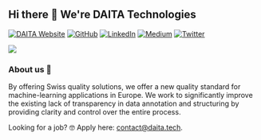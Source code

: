 ## Hi there 👋 We're DAITA Technologies

<p> 
    <a href="https://daita.tech" target="_blank"><img alt="DAITA Website"
        src="https://img.shields.io/badge/website-2F3C51?style=for-the-badge&logo=Website&logoColor=white"/></a>
    <a href="https://github.com/daita-technologies" target="_blank"><img alt="GitHub"
        src="https://img.shields.io/badge/GitHub-100000?style=for-the-badge&logo=github&logoColor=white"/></a>
    <a href="https://www.linkedin.com/company/daita-technologies" target="_blank"><img alt="LinkedIn"
        src="https://img.shields.io/badge/linkedin-%230077B5.svg?&style=for-the-badge&logo=linkedin&logoColor=white"/></a>
    <a href="https://medium.com/daita-technologies" target="_blank"><img alt="Medium"
        src="https://img.shields.io/badge/medium-%2312100E.svg?&style=for-the-badge&logo=medium&logoColor=white"/></a>
    <a href="https://twitter.com/DAITA_Tech" target="_blank"><img alt="Twitter"
        src="https://img.shields.io/badge/Twitter-1DA1F2?style=for-the-badge&logo=twitter&logoColor=white"/></a>
</p>
<img src="https://user-images.githubusercontent.com/25297591/166099329-a50b8634-bb2d-46ef-9472-7f11b4d2c2fd.png"/>

### About us 💯

By offering Swiss quality solutions, we offer a new quality standard for machine-learning applications in Europe. We work to significantly improve the existing lack of transparency in data annotation and structuring by providing clarity and control over the entire process.

Looking for a job? 🤓 Apply here: [contact@daita.tech](mailto:contact@daita.tech).
